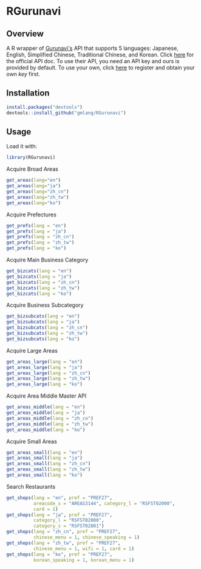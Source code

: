 RGurunavi
=========

Overview
--------

A R wrapper of [Gurunavi's](https://www.gnavi.co.jp) API that supports 5 languages: Japanese, English, Simplified Chinese, Traditional Chinese, and Korean. Click [here](http://api.gnavi.co.jp/api/index_e.html) for the official API doc. To use their API, you need an API key and ours is provided by default. To use your own, click [here](https://ssl.gnavi.co.jp/api/regist/?p=input) to register and obtain your own *key* first.

Installation
------------

``` r
install.packages("devtools")
devtools::install_github("gmlang/RGurunavi")
```

Usage
-----

Load it with:

``` r
library(RGurunavi)
```

Acquire Broad Areas 
``` r
get_areas(lang="en")
get_areas(lang="ja")
get_areas(lang="zh_cn")
get_areas(lang="zh_tw")
get_areas(lang="ko")
```

Acquire Prefectures
``` r
get_prefs(lang = "en")
get_prefs(lang = "ja")
get_prefs(lang = "zh_cn")
get_prefs(lang = "zh_tw")
get_prefs(lang = "ko")
``` 

Acquire Main Business Category 
``` r
get_bizcats(lang = "en")
get_bizcats(lang = "ja")
get_bizcats(lang = "zh_cn")
get_bizcats(lang = "zh_tw")
get_bizcats(lang = "ko")
```

Acquire Business Subcategory
``` r
get_bizsubcats(lang = "en")
get_bizsubcats(lang = "ja")
get_bizsubcats(lang = "zh_cn")
get_bizsubcats(lang = "zh_tw")
get_bizsubcats(lang = "ko")
```

Acquire Large Areas 
``` r
get_areas_large(lang = "en")
get_areas_large(lang = "ja")
get_areas_large(lang = "zh_cn")
get_areas_large(lang = "zh_tw")
get_areas_large(lang = "ko")
```

Acquire Area Middle Master API
``` r
get_areas_middle(lang = "en")
get_areas_middle(lang = "ja")
get_areas_middle(lang = "zh_cn")
get_areas_middle(lang = "zh_tw")
get_areas_middle(lang = "ko")
```

Acquire Small Areas
``` r 
get_areas_small(lang = "en")
get_areas_small(lang = "ja")
get_areas_small(lang = "zh_cn")
get_areas_small(lang = "zh_tw")
get_areas_small(lang = "ko")
```

Search Restaurants
``` r 
get_shops(lang = "en", pref = "PREF27", 
		  areacode_s = "AREAS3144", category_l = "RSFST02000",
		  card = 1)
get_shops(lang = "ja", pref = "PREF27",
          category_l = "RSFST02000", 
          category_s = "RSFST02001")
get_shops(lang = "zh_cn", pref = "PREF27",
          chinese_menu = 1, chinese_speaking = 1)
get_shops(lang = "zh_tw", pref = "PREF27",
          chinese_menu = 1, wifi = 1, card = 1)
get_shops(lang = "ko", pref = "PREF27", 
		  korean_speaking = 1, korean_menu = 1)
```
